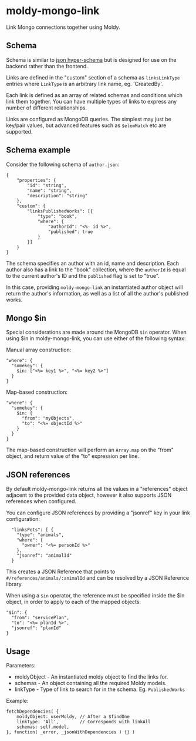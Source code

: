 # moldy-mongo-link
Link Mongo connections together using Moldy.

## Schema
Schema is similar to [json hyper-schema](http://json-schema.org/latest/json-schema-hypermedia.html) but is designed for use on the backend rather than the frontend.

Links are defined in the "custom" section of a schema as `linksLinkType` entries where `LinkType` is an arbitrary link name, eg. 'CreatedBy'.

Each link is defined as an array of related schemas and conditions which link them together. You can have multiple types of links to express any number of different relationships.

Links are configured as MongoDB queries. The simplest may just be key/pair values, but advanced features such as `$elemMatch` etc are supported.

## Schema example
Consider the following schema of `author.json`:

```
{
    "properties": {
        "id": "string",
        "name": "string",
        "description": "string"
    },
    "custom": {
        "linksPublishedWorks": [{
            "type": "book",
            "where": {
                "authorId": "<%- id %>",
                "published": true
            }
        }]
    }
}
```

The schema specifies an author with an id, name and description. Each author also has a link to the "book" collection, where the `authorId` is equal to the current author's ID and the `published` flag is set to "true".

In this case, providing `moldy-mongo-link` an instantiated author object will return the author's information, as well as a list of all the author's published works.

## Mongo $in

Special considerations are made around the MongoDB `$in` operator. When using
$in in moldy-mongo-link, you can use either of the following syntax:

Manual array construction:
```
"where": {
  "somekey": {
    $in: ["<%= key1 %>", "<%= key2 %>"]
  }
}
```

Map-based construction:
```
"where": {
  "somekey": {
    $in: {
      "from": "myObjects",
      "to": "<%= objectId %>"
    }
  }
}
```

The map-based construction will perform an `Array.map`  on the "from" object, and
return value of the "to" expression per line.

## JSON references
By default moldy-mongo-link returns all the values in a "references" object
adjacent to the provided data object, however it also supports JSON references
when configured.

You can configure JSON references by providing a "jsonref" key in your link
configuration:

```
  "linksPets": [ {
    "type": "animals",
    "where": {
      "owner": "<%= personId %>"
    },
    "jsonref": "animalId"
  }
```

This creates a JSON Reference that points to `#/references/animals/:animalId`
and can be resolved by a JSON Reference library.

When using a `$in` operator, the reference must be specified inside the $in
object, in order to apply to each of the mapped objects:

```
"$in": {
  "from": "servicePlan",
  "to": "<%= planId %>",
  "jsonref": "planId"
}
```

## Usage
Parameters:
- moldyObject - An instantiated moldy object to find the links for.
- schemas - An object containing all the required Moldy models.
- linkType - Type of link to search for in the schema. Eg. `PublishedWorks`

Example:

```
fetchDependencies( {
    moldyObject: userMoldy, // After a $findOne
    linkType: 'All',        // Corresponds with linkAll
    schemas: self.model,
}, function( _error, _jsonWithDependencies ) {} )
```
